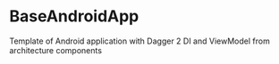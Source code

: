 # BaseAndroidApp
Template of Android application with Dagger 2 DI and ViewModel from architecture components
